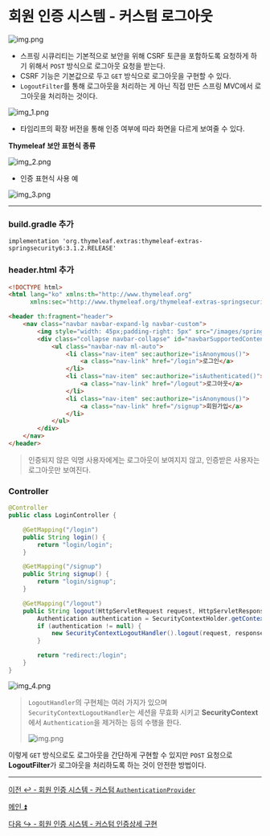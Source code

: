 # 회원 인증 시스템 - 커스텀 로그아웃

![img.png](image/img.png)

- 스프링 시큐리티는 기본적으로 보안을 위해 CSRF 토큰을 포함하도록 요청하게 하기 위해서 `POST` 방식으로 로그아웃 요청을 받는다.
- CSRF 기능은 기본값으로 두고 `GET` 방식으로 로그아웃을 구현할 수 있다.
- `LogoutFilter`를 통해 로그아웃을 처리하는 게 아닌 직접 만든 스프링 MVC에서 로그아웃을 처리하는 것이다.

![img_1.png](image/img_1.png)

- 타임리프의 확장 버전을 통해 인증 여부에 따라 화면을 다르게 보여줄 수 있다.

**Thymeleaf 보안 표현식 종류**

![img_2.png](image/img_2.png)

- 인증 표현식 사용 예

![img_3.png](image/img_3.png)

---

### build.gradle 추가
```text
implementation 'org.thymeleaf.extras:thymeleaf-extras-springsecurity6:3.1.2.RELEASE'
```

### header.html 추가
```html
<!DOCTYPE html>
<html lang="ko" xmlns:th="http://www.thymeleaf.org"
      xmlns:sec="http://www.thymeleaf.org/thymeleaf-extras-springsecurity6">

<header th:fragment="header">
    <nav class="navbar navbar-expand-lg navbar-custom">
        <img style="width: 45px;padding-right: 5px" src="/images/spring-security-project.png" alt=""><a class="navbar-brand" href="#">Spring Security Master</a>
        <div class="collapse navbar-collapse" id="navbarSupportedContent">
            <ul class="navbar-nav ml-auto">
                <li class="nav-item" sec:authorize="isAnonymous()">
                    <a class="nav-link" href="/login">로그인</a>
                </li>
                <li class="nav-item" sec:authorize="isAuthenticated()">
                    <a class="nav-link" href="/logout">로그아웃</a>
                </li>
                <li class="nav-item" sec:authorize="isAnonymous()">
                    <a class="nav-link" href="/signup">회원가입</a>
                </li>
            </ul>
        </div>
    </nav>
</header>
```

> 인증되지 않은 익명 사용자에게는 로그아웃이 보여지지 않고, 인증받은 사용자는 로그아웃만 보여진다.

### Controller
```java
@Controller
public class LoginController {

    @GetMapping("/login")
    public String login() {
        return "login/login";
    }

    @GetMapping("/signup")
    public String signup() {
        return "login/signup";
    }

    @GetMapping("/logout")
    public String logout(HttpServletRequest request, HttpServletResponse response) {
        Authentication authentication = SecurityContextHolder.getContextHolderStrategy().getContext().getAuthentication();
        if (authentication != null) {
            new SecurityContextLogoutHandler().logout(request, response, authentication);
        }

        return "redirect:/login";
    }
}
```

![img_4.png](image/img_4.png)

> `LogoutHandler`의 구현체는 여러 가지가 있으며 `SecurityContextLogoutHandler`는 세션을 무효화 시키고 **SecurityContext**에서 `Authentication`을 제거하는 등의 수행을 한다.
> 
> ![img.png](img.png)

이렇게 `GET` 방식으로도 로그아웃을 간단하게 구현할 수 있지만 `POST` 요청으로 **LogoutFilter**가 로그아웃을 처리하도록 하는 것이 안전한 방법이다.

---

[이전 ↩️ - 회원 인증 시스템 - 커스텀 `AuthenticationProvider`](https://github.com/genesis12345678/TIL/blob/main/Spring/security/security/Projects/%ED%9A%8C%EC%9B%90_%EC%9D%B8%EC%A6%9D_%EC%8B%9C%EC%8A%A4%ED%85%9C/AuthenticationProvider/AuthenticationProvider.md)

[메인 ⏫](https://github.com/genesis12345678/TIL/blob/main/Spring/security/security/main.md)

[다음 ↪️ - 회원 인증 시스템 - 커스텀 인증상세 구현](https://github.com/genesis12345678/TIL/blob/main/Spring/security/security/Projects/%ED%9A%8C%EC%9B%90_%EC%9D%B8%EC%A6%9D_%EC%8B%9C%EC%8A%A4%ED%85%9C/%EC%9D%B8%EC%A6%9D%EC%83%81%EC%84%B8/Main.md)

